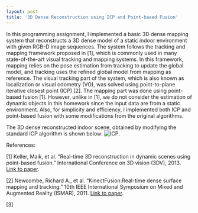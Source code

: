 ```yaml
---
layout: post
title: '3D Dense Reconstruction using ICP and Point-based Fusion'
---
```


In this programming assignment, I implemented a basic 3D dense mapping system that
reconstructs a 3D dense model of a static indoor environment with given RGB-D image sequences. The system
follows the tracking and mapping framework proposed in [1], which is commonly used in many state-of-the-art
visual tracking and mapping systems. In this framework, mapping relies on the pose estimation from tracking to
update the global model, and tracking uses the refined global model from mapping as reference. The visual tracking
part of the system, which is also known as localization or visual odometry (VO), was solved using point-to-plane
iterative closest point (ICP) [2]. The mapping part was done using point-based fusion [1]. However, unlike in
[1], we do not consider the estimation of dynamic objects in this homework since the input data are from a static
environment. Also, for simplicity and efficiency, I implemented both ICP and point-based fusion
with some modifications from the original algorithms.

The 3D dense reconstructed indoor scene, obtained by modifying the standard ICP algorithm is shown below:
<img src="icp.png" alt="ICP">.












References:

[1] Keller, Maik, et al. “Real-time 3D reconstruction in dynamic scenes using point-based fusion.” International
Conference on 3D vision (3DV), 2013. <a href="http://ieeexplore.ieee.org/document/6599048/">Link to paper</a>.

[2] Newcombe, Richard A., et al. “KinectFusion:Real-time dense surface mapping and tracking.” 10th IEEE International Symposium on Mixed and Augmented Reality (ISMAR), 2011. <a href="http://ieeexplore.ieee.org/document/6162880/">Link to paper</a>.

[3] 